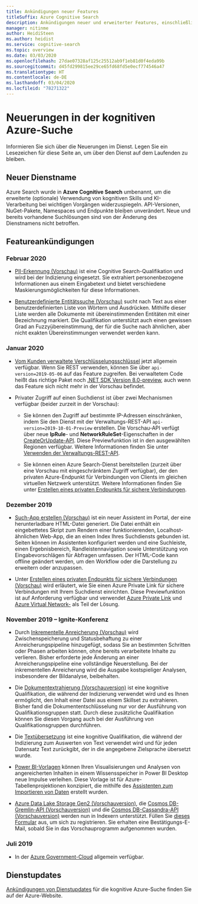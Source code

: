 ```yaml
---
title: Ankündigungen neuer Features
titleSuffix: Azure Cognitive Search
description: Ankündigungen neuer und erweiterter Features, einschließlich der Umbenennung des Diensts von Azure Search in kognitive Azure-Suche.
manager: nitinme
author: HeidiSteen
ms.author: heidist
ms.service: cognitive-search
ms.topic: overview
ms.date: 03/03/2020
ms.openlocfilehash: 27dae07328af125c25512ab9f1eb81d0f4eda99b
ms.sourcegitcommit: d45fd299815ee29ce65fd68fd5e0ecf774546a47
ms.translationtype: HT
ms.contentlocale: de-DE
ms.lasthandoff: 03/04/2020
ms.locfileid: "78271322"
---
```

# <a name="whats-new-in-azure-cognitive-search"></a>Neuerungen in der kognitiven Azure-Suche

Informieren Sie sich über die Neuerungen im Dienst. Legen Sie ein Lesezeichen für diese Seite an, um über den Dienst auf dem Laufenden zu bleiben.

<a name="new-service-name"></a>

## <a name="new-service-name"></a>Neuer Dienstname

Azure Search wurde in **Azure Cognitive Search** umbenannt, um die erweiterte (optionale) Verwendung von kognitiven Skills und KI-Verarbeitung bei wichtigen Vorgängen widerzuspiegeln. API-Versionen, NuGet-Pakete, Namespaces und Endpunkte bleiben unverändert. Neue und bereits vorhandene Suchlösungen sind von der Änderung des Dienstnamens nicht betroffen.

## <a name="feature-announcements"></a>Featureankündigungen

### <a name="february-2020"></a>Februar 2020

+ [PII-Erkennung (Vorschau)](cognitive-search-skill-pii-detection.md) ist eine Cognitive Search-Qualifikation und wird bei der Indizierung eingesetzt. Sie extrahiert personenbezogene Informationen aus einem Eingabetext und bietet verschiedene Maskierungsmöglichkeiten für diese Informationen.

+ [Benutzerdefinierte Entitätssuche (Vorschau)](cognitive-search-skill-custom-entity-lookup.md ) sucht nach Text aus einer benutzerdefinierten Liste von Wörtern und Ausdrücken. Mithilfe dieser Liste werden alle Dokumente mit übereinstimmenden Entitäten mit einer Bezeichnung markiert. Die Qualifikation unterstützt auch einen gewissen Grad an Fuzzyübereinstimmung, der für die Suche nach ähnlichen, aber nicht exakten Übereinstimmungen verwendet werden kann. 

### <a name="january-2020"></a>Januar 2020

+ [Vom Kunden verwaltete Verschlüsselungsschlüssel](search-security-manage-encryption-keys.md) jetzt allgemein verfügbar. Wenn Sie REST verwenden, können Sie über `api-version=2019-05-06` auf das Feature zugreifen. Bei verwaltetem Code heißt das richtige Paket noch [.NET SDK Version 8.0-preview](search-dotnet-sdk-migration-version-9.md), auch wenn das Feature sich nicht mehr in der Vorschau befindet. 

+ Privater Zugriff auf einen Suchdienst ist über zwei Mechanismen verfügbar (beider zurzeit in der Vorschau):

  + Sie können den Zugriff auf bestimmte IP-Adressen einschränken, indem Sie den Dienst mit der Verwaltungs-REST-API `api-version=2019-10-01-Preview` erstellen. Die Vorschau-API verfügt über neue **IpRule**- und **NetworkRuleSet**-Eigenschaften in der [CreateOrUpdate-API](https://docs.microsoft.com/rest/api/searchmanagement/2019-10-01-preview/createorupdate-service). Diese Previewfunktion ist in den ausgewählten Regionen verfügbar. Weitere Informationen finden Sie unter [Verwenden der Verwaltungs-REST-API](https://docs.microsoft.com/rest/api/searchmanagement/search-howto-management-rest-api).

  + Sie können einen Azure Search-Dienst bereitstellen (zurzeit über eine Vorschau mit eingeschränktem Zugriff verfügbar), der den privaten Azure-Endpunkt für Verbindungen von Clients im gleichen virtuellen Netzwerk unterstützt. Weitere Informationen finden Sie unter [Erstellen eines privaten Endpunkts für sichere Verbindungen](service-create-private-endpoint.md).

### <a name="december-2019"></a>Dezember 2019

+ [Such-App erstellen (Vorschau)](search-create-app-portal.md) ist ein neuer Assistent im Portal, der eine herunterladbare HTML-Datei generiert. Die Datei enthält ein eingebettetes Skript zum Rendern einer funktionierenden, Localhost-ähnlichen Web-App, die an einen Index Ihres Suchdiensts gebunden ist. Seiten können im Assistenten konfiguriert werden und eine Suchleiste, einen Ergebnisbereich, Randleistennavigation sowie Unterstützung von Eingabevorschlägen für Abfragen umfassen. Der HTML-Code kann offline geändert werden, um den Workflow oder die Darstellung zu erweitern oder anzupassen.

+ Unter [Erstellen eines privaten Endpunkts für sichere Verbindungen (Vorschau)](service-create-private-endpoint.md) wird erläutert, wie Sie einen Azure Private Link für sichere Verbindungen mit Ihrem Suchdienst einrichten. Diese Previewfunktion ist auf Anforderung verfügbar und verwendet [Azure Private Link](../private-link/private-link-overview.md) und [Azure Virtual Network-](../virtual-network/virtual-networks-overview.md) als Teil der Lösung.

### <a name="november-2019---ignite-conference"></a>November 2019 – Ignite-Konferenz

+ Durch [Inkrementelle Anreicherung (Vorschau)](cognitive-search-incremental-indexing-conceptual.md) wird Zwischenspeicherung und Statusbehaftung zu einer Anreicherungspipeline hinzugefügt, sodass Sie an bestimmten Schritten oder Phasen arbeiten können, ohne bereits verarbeitete Inhalte zu verlieren. Bisher erforderte jede Änderung an einer Anreicherungspipeline eine vollständige Neuerstellung. Bei der inkrementellen Anreicherung wird die Ausgabe kostspieliger Analysen, insbesondere der Bildanalyse, beibehalten.

<!-- 
+ Custom Entity Lookup is a cognitive skill used during indexing that allows you to provide a list of custom entities (such as part numbers, diseases, or names of locations you care about) that should be found within the text. It supports fuzzy matching, case-insensitive matching, and entity synonyms. -->

+ Die [Dokumentextrahierung (Vorschauversion)](cognitive-search-skill-document-extraction.md) ist eine kognitive Qualifikation, die während der Indizierung verwendet wird und es Ihnen ermöglicht, den Inhalt einer Datei aus einem Skillset zu extrahieren. Bisher fand die Dokumententschlüsselung nur vor der Ausführung von Qualifikationsgruppen statt. Durch diese zusätzliche Qualifikation können Sie diesen Vorgang auch bei der Ausführung von Qualifikationsgruppen durchführen.

+ Die [Textübersetzung](cognitive-search-skill-text-translation.md) ist eine kognitive Qualifikation, die während der Indizierung zum Auswerten von Text verwendet wird und für jeden Datensatz Text zurückgibt, der in die angegebene Zielsprache übersetzt wurde.

+ [Power BI-Vorlagen](https://github.com/Azure-Samples/cognitive-search-templates/blob/master/README.md) können Ihren Visualisierungen und Analysen von angereicherten Inhalten in einem Wissensspeicher in Power BI Desktop neue Impulse verleihen. Diese Vorlage ist für Azure-Tabellenprojektionen konzipiert, die mithilfe des [Assistenten zum Importieren von Daten](knowledge-store-create-portal.md) erstellt wurden.

+ [Azure Data Lake Storage Gen2 (Vorschauversion)](search-howto-index-azure-data-lake-storage.md), die [Cosmos DB-Gremlin-API (Vorschauversion)](search-howto-index-cosmosdb.md) und die [Cosmos DB-Cassandra-API (Vorschauversion)](search-howto-index-cosmosdb.md) werden nun in Indexern unterstützt. Füllen Sie [dieses Formular](https://aka.ms/azure-cognitive-search/indexer-preview) aus, um sich zu registrieren. Sie erhalten eine Bestätigungs-E-Mail, sobald Sie in das Vorschauprogramm aufgenommen wurden.

### <a name="july-2019"></a>Juli 2019

+ In der [Azure Government-Cloud](../azure-government/documentation-government-services-webandmobile.md#azure-cognitive-search) allgemein verfügbar.

## <a name="service-updates"></a>Dienstupdates

[Ankündigungen von Dienstupdates](https://azure.microsoft.com/updates/?product=search&status=all) für die kognitive Azure-Suche finden Sie auf der Azure-Website.